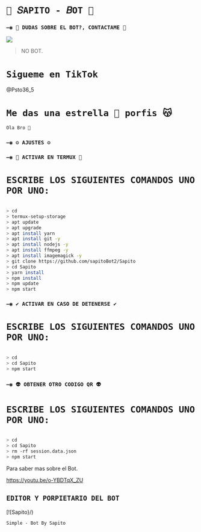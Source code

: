 # `💫 𝑆APITO - 𝐵OT 💫`

### `—◉ 👑 DUDAS SOBRE EL BOT?, CONTACTAME 👑`
<a href="http://wa.me/595983186566?text=Hola bro vengo de github" target="blank"><img src="https://img.shields.io/badge/Sapito-25D366?style=for-the-badge&logo=WhatsApp&logoColor=purple" /></a>
> NO BOT.     

# `Sigueme en TikTok`

@Psto36_5

# `Me das una estrella 🌟 porfis 😽`

```bash
Ola Bro 👋

```

### `—◉ ⚙️ AJUSTES ⚙️`

### `—◉ 👾 ACTIVAR EN TERMUX 👾`
# `ESCRIBE LOS SIGUIENTES COMANDOS UNO POR UNO:`
```bash

> cd
> termux-setup-storage
> apt update 
> apt upgrade 
> apt install yarn 
> apt install git -y
> apt install nodejs -y
> apt install ffmpeg -y
> apt install imagemagick -y
> git clone https://github.com/sapitoBot2/Sapito
> cd Sapito
> yarn install
> npm install
> npm update
> npm start
```

### `—◉ ✔️ ACTIVAR EN CASO DE DETENERSE ✔️`
# `ESCRIBE LOS SIGUIENTES COMANDOS UNO POR UNO:`
```bash

> cd 
> cd Sapito
> npm start
```

### `—◉ 👽 OBTENER OTRO CODIGO QR 👽`
# `ESCRIBE LOS SIGUIENTES COMANDOS UNO POR UNO:`
```bash

> cd 
> cd Sapito
> rm -rf session.data.json
> npm start
```

Para saber mas sobre el Bot.     

https://youtu.be/o-YBDTqX_ZU



## `EDITOR Y PORPIETARIO DEL BOT` 
[![Sapito}/) 

`Simple - Bot By Sapito`

